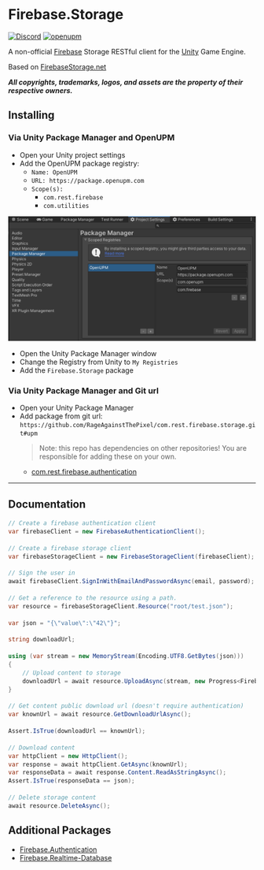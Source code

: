 # Firebase.Storage

[![Discord](https://img.shields.io/discord/855294214065487932.svg?label=&logo=discord&logoColor=ffffff&color=7389D8&labelColor=6A7EC2)](https://discord.gg/xQgMW9ufN4)
[![openupm](https://img.shields.io/npm/v/com.rest.firebase.storage?label=openupm&registry_uri=https://package.openupm.com)](https://openupm.com/packages/com.rest.firebase.storage/)

A non-official [Firebase](https://firebase.google.com/) Storage RESTful client for the [Unity](https://unity.com/) Game Engine.

Based on [FirebaseStorage.net](https://github.com/step-up-labs/firebase-storage-dotnet)

***All copyrights, trademarks, logos, and assets are the property of their respective owners.***

## Installing

### Via Unity Package Manager and OpenUPM

- Open your Unity project settings
- Add the OpenUPM package registry:
  - `Name: OpenUPM`
  - `URL: https://package.openupm.com`
  - `Scope(s):`
    - `com.rest.firebase`
    - `com.utilities`

![scoped-registries](images/package-manager-scopes.png)

- Open the Unity Package Manager window
- Change the Registry from Unity to `My Registries`
- Add the `Firebase.Storage` package

### Via Unity Package Manager and Git url

- Open your Unity Package Manager
- Add package from git url: `https://github.com/RageAgainstThePixel/com.rest.firebase.storage.git#upm`
  > Note: this repo has dependencies on other repositories! You are responsible for adding these on your own.
  - [com.rest.firebase.authentication](https://github.com/RageAgainstThePixel/com.rest.firebase.authentication)

---

## Documentation

```csharp
// Create a firebase authentication client
var firebaseClient = new FirebaseAuthenticationClient();

// Create a firebase storage client
var firebaseStorageClient = new FirebaseStorageClient(firebaseClient);

// Sign the user in
await firebaseClient.SignInWithEmailAndPasswordAsync(email, password);

// Get a reference to the resource using a path.
var resource = firebaseStorageClient.Resource("root/test.json");

var json = "{\"value\":\"42\"}";

string downloadUrl;

using (var stream = new MemoryStream(Encoding.UTF8.GetBytes(json)))
{
    // Upload content to storage
    downloadUrl = await resource.UploadAsync(stream, new Progress<FirebaseStorageProgress>(progress => Debug.Log(progress.Percentage)));
}

// Get content public download url (doesn't require authentication)
var knownUrl = await resource.GetDownloadUrlAsync();

Assert.IsTrue(downloadUrl == knownUrl);

// Download content
var httpClient = new HttpClient();
var response = await httpClient.GetAsync(knownUrl);
var responseData = await response.Content.ReadAsStringAsync();
Assert.IsTrue(responseData == json);

// Delete storage content
await resource.DeleteAsync();
```

## Additional Packages

- [Firebase.Authentication](https://github.com/RageAgainstThePixel/com.rest.firebase.authentication)
- [Firebase.Realtime-Database](https://github.com/RageAgainstThePixel/com.rest.firebase.realtime-database)
